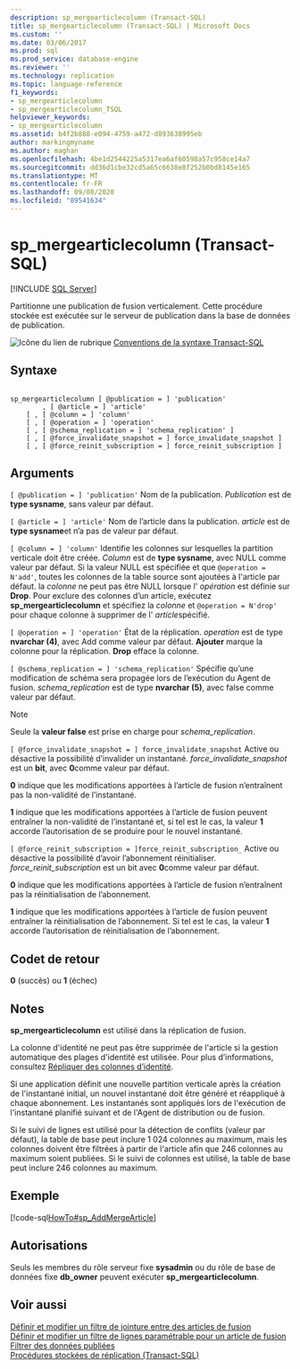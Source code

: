 ```yaml
---
description: sp_mergearticlecolumn (Transact-SQL)
title: sp_mergearticlecolumn (Transact-SQL) | Microsoft Docs
ms.custom: ''
ms.date: 03/06/2017
ms.prod: sql
ms.prod_service: database-engine
ms.reviewer: ''
ms.technology: replication
ms.topic: language-reference
f1_keywords:
- sp_mergearticlecolumn
- sp_mergearticlecolumn_TSQL
helpviewer_keywords:
- sp_mergearticlecolumn
ms.assetid: b4f2b888-e094-4759-a472-d893638995eb
author: markingmyname
ms.author: maghan
ms.openlocfilehash: 4be1d2544225a5317ea6af60598a57c958ce14a7
ms.sourcegitcommit: dd36d1cbe32cd5a65c6638e8f252b0bd8145e165
ms.translationtype: MT
ms.contentlocale: fr-FR
ms.lasthandoff: 09/08/2020
ms.locfileid: "89541634"
---
```

# <a name="sp_mergearticlecolumn-transact-sql"></a>sp_mergearticlecolumn (Transact-SQL)
[!INCLUDE [SQL Server](../../includes/applies-to-version/sqlserver.md)]

  Partitionne une publication de fusion verticalement. Cette procédure stockée est exécutée sur le serveur de publication dans la base de données de publication.  
  
 ![Icône du lien de rubrique](../../database-engine/configure-windows/media/topic-link.gif "Icône du lien de rubrique") [Conventions de la syntaxe Transact-SQL](../../t-sql/language-elements/transact-sql-syntax-conventions-transact-sql.md)  
  
## <a name="syntax"></a>Syntaxe  
  
```  
  
sp_mergearticlecolumn [ @publication = ] 'publication'  
        , [ @article = ] 'article'  
    [ , [ @column = ] 'column'  
    [ , [ @operation = ] 'operation'   
    [ , [ @schema_replication = ] 'schema_replication' ]  
    [ , [ @force_invalidate_snapshot = ] force_invalidate_snapshot ]   
    [ , [ @force_reinit_subscription = ] force_reinit_subscription ]   
```  
  
## <a name="arguments"></a>Arguments  
`[ @publication = ] 'publication'` Nom de la publication. *Publication* est de **type sysname**, sans valeur par défaut.  
  
`[ @article = ] 'article'` Nom de l’article dans la publication. *article* est de **type sysname**et n’a pas de valeur par défaut.  
  
`[ @column = ] 'column'` Identifie les colonnes sur lesquelles la partition verticale doit être créée. *Column* est de **type sysname**, avec NULL comme valeur par défaut. Si la valeur NULL est spécifiée et que `@operation = N'add'`, toutes les colonnes de la table source sont ajoutées à l'article par défaut. la *colonne* ne peut pas être NULL lorsque l' *opération* est définie sur **Drop**. Pour exclure des colonnes d’un article, exécutez **sp_mergearticlecolumn** et spécifiez la *colonne* et `@operation = N'drop'` pour chaque colonne à supprimer de l' *article*spécifié.  
  
`[ @operation = ] 'operation'` État de la réplication. *operation* est de type **nvarchar (4)**, avec Add comme valeur par défaut. **Ajouter** marque la colonne pour la réplication. **Drop** efface la colonne.  
  
`[ @schema_replication = ] 'schema_replication'` Spécifie qu’une modification de schéma sera propagée lors de l’exécution du Agent de fusion. *schema_replication* est de type **nvarchar (5)**, avec false comme valeur par défaut.  
  
> [!NOTE]  
>  Seule la **valeur false** est prise en charge pour *schema_replication*.  
  
`[ @force_invalidate_snapshot = ] force_invalidate_snapshot` Active ou désactive la possibilité d’invalider un instantané. *force_invalidate_snapshot* est un **bit**, avec **0**comme valeur par défaut.  
  
 **0** indique que les modifications apportées à l’article de fusion n’entraînent pas la non-validité de l’instantané.  
  
 **1** indique que les modifications apportées à l’article de fusion peuvent entraîner la non-validité de l’instantané et, si tel est le cas, la valeur **1** accorde l’autorisation de se produire pour le nouvel instantané.  
  
`[ @force_reinit_subscription = ]force_reinit_subscription_` Active ou désactive la possibilité d’avoir l’abonnement réinitialiser. *force_reinit_subscription* est un bit avec **0**comme valeur par défaut.  
  
 **0** indique que les modifications apportées à l’article de fusion n’entraînent pas la réinitialisation de l’abonnement.  
  
 **1** indique que les modifications apportées à l’article de fusion peuvent entraîner la réinitialisation de l’abonnement. Si tel est le cas, la valeur **1** accorde l’autorisation de réinitialisation de l’abonnement.  
  
## <a name="return-code-values"></a>Codet de retour  
 **0** (succès) ou **1** (échec)  
  
## <a name="remarks"></a>Notes  
 **sp_mergearticlecolumn** est utilisé dans la réplication de fusion.  
  
 La colonne d'identité ne peut pas être supprimée de l'article si la gestion automatique des plages d'identité est utilisée. Pour plus d’informations, consultez [ Répliquer des colonnes d’identité](../../relational-databases/replication/publish/replicate-identity-columns.md).  
  
 Si une application définit une nouvelle partition verticale après la création de l'instantané initial, un nouvel instantané doit être généré et réappliqué à chaque abonnement. Les instantanés sont appliqués lors de l'exécution de l'instantané planifié suivant et de l'Agent de distribution ou de fusion.  
  
 Si le suivi de lignes est utilisé pour la détection de conflits (valeur par défaut), la table de base peut inclure 1 024 colonnes au maximum, mais les colonnes doivent être filtrées à partir de l'article afin que 246 colonnes au maximum soient publiées. Si le suivi de colonnes est utilisé, la table de base peut inclure 246 colonnes au maximum.  
  
## <a name="example"></a>Exemple  
 [!code-sql[HowTo#sp_AddMergeArticle](../../relational-databases/replication/codesnippet/tsql/sp-mergearticlecolumn-tr_1.sql)]  
  
## <a name="permissions"></a>Autorisations  
 Seuls les membres du rôle serveur fixe **sysadmin** ou du rôle de base de données fixe **db_owner** peuvent exécuter **sp_mergearticlecolumn**.  
  
## <a name="see-also"></a>Voir aussi  
 [Définir et modifier un filtre de jointure entre des articles de fusion](../../relational-databases/replication/publish/define-and-modify-a-join-filter-between-merge-articles.md)   
 [Définir et modifier un filtre de lignes paramétrable pour un article de fusion](../../relational-databases/replication/publish/define-and-modify-a-parameterized-row-filter-for-a-merge-article.md)   
 [Filtrer des données publiées](../../relational-databases/replication/publish/filter-published-data.md)   
 [Procédures stockées de réplication &#40;Transact-SQL&#41;](../../relational-databases/system-stored-procedures/replication-stored-procedures-transact-sql.md)  
  
  
